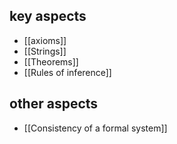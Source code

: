 ## key aspects
- [[axioms]]
- [[Strings]]
- [[Theorems]]
- [[Rules of inference]] 
## other aspects
- [[Consistency of a formal system]]